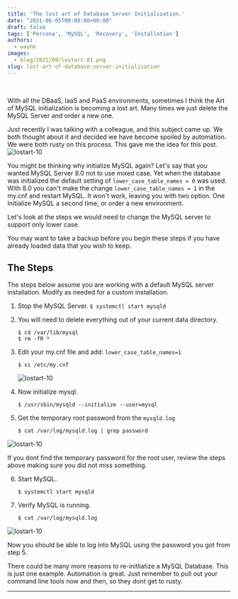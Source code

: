 ```yaml
---
title: 'The lost art of Database Server Initialization.'
date: "2021-06-05T00:00:00+00:00"
draft: false
tags: ['Percona', 'MySQL', 'Recovery', 'Installation']
authors:
  - wayne
images:
  - blog/2021/09/lostart-01.png
slug: lost-art-of-database-server-initialization
---
```

<br>

With all the DBaaS, IaaS and PaaS environments, sometimes I think the Art of MySQL initialization is becoming a lost art. Many times we just delete the MySQL Server and order a new one.  

Just recently I was talking with a colleague, and this subject came up. We both thought about it and decided we have become spoiled by automation. We were both rusty on this process. This gave me the idea for this post.
![lostart-10](blog/2021/09/lostart-01.png)

You might be thinking why initialize MySQL again? Let's say that you wanted MySQL Server 8.0 not to use mixed case. Yet when the database was initialized the default setting of  `lower_case_table_names = 0` was used. With 8.0 you can't make the change `lower_case_table_names = 1` in the my.cnf and restart MySQL. It won't work, leaving you with two option. One Initialize MySQL a second time, or order a new environment.

Let's look at the steps we would need to change the MySQL server to support only lower case.

You may want to take a backup before you begin these steps if you have already loaded data that you wish to keep.

## The Steps

The steps below assume you are working with a default MySQL
server installation. Modify as needed for a custom installation.

1. Stop the MySQL Server. `$ systemctl start mysqld`

2. You will need to delete everything out of your current data directory.
   ```
   $ cd /var/lib/mysql
   $ rm -fR *
   ```
3. Edit your my.cnf file and add: `lower_case_table_names=1`
   ```
   $ vi /etc/my.cnf
   ```
   ![lostart-10](blog/2021/09/lostart-02.png)

4. Now initialize mysql.
   ```
   $ /usr/sbin/mysqld --initialize --user=mysql
   ```
5. Get the temporary root password from the `mysqld.log`
   ```
   $ cat /var/log/mysqld.log | grep password
   ```
![lostart-10](blog/2021/09/lostart-03.png)

If you dont find the temporary password for the root user, review the steps above making sure you did not miss something.

6. Start MySQL.
   ```
   $ systemctl start mysqld
   ```
7. Verify MySQL is running.
   ```
   $ cat /var/log/mysqld.log
   ```
![lostart-10](blog/2021/09/lostart-04.png)

Now you should be able to log into MySQL using the password you got from step 5.

There could be many more reasons to re-initliatize a MySQL Database. This is just one example.
Automation is great. Just remember to pull out your command line tools now and then, so they dont get to rusty.
<hr>
